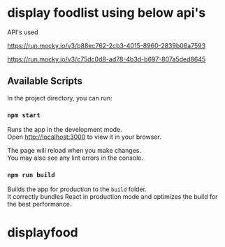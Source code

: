 # display foodlist using below api's

API's used

https://run.mocky.io/v3/b88ec762-2cb3-4015-8960-2839b06a7593

https://run.mocky.io/v3/c75dc0d8-ad78-4b3d-b697-807a5ded8645

## Available Scripts

In the project directory, you can run:

### `npm start`

Runs the app in the development mode.\
Open [http://localhost:3000](http://localhost:3000) to view it in your browser.

The page will reload when you make changes.\
You may also see any lint errors in the console.

### `npm run build`

Builds the app for production to the `build` folder.\
It correctly bundles React in production mode and optimizes the build for the best performance.


# displayfood
